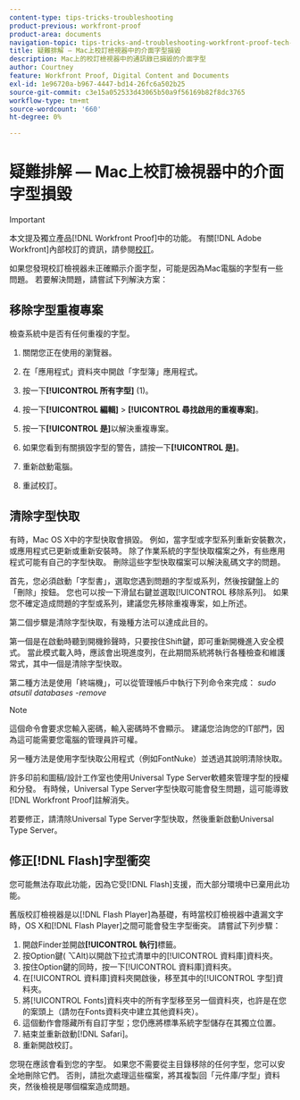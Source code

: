 ```yaml
---
content-type: tips-tricks-troubleshooting
product-previous: workfront-proof
product-area: documents
navigation-topic: tips-tricks-and-troubleshooting-workfront-proof-tech-corner
title: 疑難排解 — Mac上校訂檢視器中的介面字型損毀
description: Mac上的校訂檢視器中的通訊錄已損毀的介面字型
author: Courtney
feature: Workfront Proof, Digital Content and Documents
exl-id: 1e96720a-b967-4447-bd14-26fc6a502b25
source-git-commit: c3e15a052533d43065b50a9f56169b82f8dc3765
workflow-type: tm+mt
source-wordcount: '660'
ht-degree: 0%

---
```


# 疑難排解 — Mac上校訂檢視器中的介面字型損毀

>[!IMPORTANT]
>
>本文提及獨立產品[!DNL Workfront Proof]中的功能。 有關[!DNL Adobe Workfront]內部校訂的資訊，請參閱[校訂](../../../review-and-approve-work/proofing/proofing.md)。

如果您發現校訂檢視器未正確顯示介面字型，可能是因為Mac電腦的字型有一些問題。 若要解決問題，請嘗試下列解決方案：

## 移除字型重複專案

檢查系統中是否有任何重複的字型。

1. 關閉您正在使用的瀏覽器。
1. 在「應用程式」資料夾中開啟「字型簿」應用程式。
1. 按一下&#x200B;**[!UICONTROL 所有字型]** (1)。
1. 按一下&#x200B;**[!UICONTROL 編輯]** > **[!UICONTROL 尋找啟用的重複專案]**。

1. 按一下&#x200B;**[!UICONTROL 是]**&#x200B;以解決重複專案。
1. 如果您看到有關損毀字型的警告，請按一下&#x200B;**[!UICONTROL 是]**。
1. 重新啟動電腦。
1. 重試校訂。

## 清除字型快取

有時，Mac OS X中的字型快取會損毀。 例如，當字型或字型系列重新安裝數次，或應用程式已更新或重新安裝時。 除了作業系統的字型快取檔案之外，有些應用程式可能有自己的字型快取。 刪除這些字型快取檔案可以解決亂碼文字的問題。

首先，您必須啟動「字型書」，選取您遇到問題的字型或系列，然後按鍵盤上的「刪除」按鈕。 您也可以按一下滑鼠右鍵並選取[!UICONTROL 移除系列]。 如果您不確定造成問題的字型或系列，建議您先移除重複專案，如上所述。

第二個步驟是清除字型快取，有幾種方法可以達成此目的。

第一個是在啟動時聽到開機鈴聲時，只要按住Shift鍵，即可重新開機進入安全模式。 當此模式載入時，應該會出現進度列，在此期間系統將執行各種檢查和維護常式，其中一個是清除字型快取。

第二種方法是使用「終端機」，可以從管理帳戶中執行下列命令來完成： *sudo atsutil databases -remove*

>[!NOTE]
>
>這個命令會要求您輸入密碼，輸入密碼時不會顯示。 建議您洽詢您的IT部門，因為這可能需要您電腦的管理員許可權。

另一種方法是使用字型快取公用程式（例如FontNuke）並透過其說明清除快取。

許多印前和圖稿/設計工作室也使用Universal Type Server軟體來管理字型的授權和分發。 有時候，Universal Type Server字型快取可能會發生問題，這可能導致[!DNL Workfront Proof]註解消失。

若要修正，請清除Universal Type Server字型快取，然後重新啟動Universal Type Server。

## 修正[!DNL Flash]字型衝突

您可能無法存取此功能，因為它受[!DNL Flash]支援，而大部分環境中已棄用此功能。

舊版校訂檢視器是以[!DNL Flash Player]為基礎，有時當校訂檢視器中遺漏文字時，OS X和[!DNL Flash Player]之間可能會發生字型衝突。 請嘗試下列步驟：

1. 開啟Finder並開啟&#x200B;**[!UICONTROL 執行]**&#x200B;標籤。
1. 按Option鍵( ⌥Alt)以開啟下拉式清單中的[!UICONTROL 資料庫]資料夾。
1. 按住Option鍵的同時，按一下[!UICONTROL 資料庫]資料夾。
1. 在[!UICONTROL 資料庫]資料夾開啟後，移至其中的[!UICONTROL 字型]資料夾。
1. 將[!UICONTROL Fonts]資料夾中的所有字型移至另一個資料夾，也許是在您的案頭上（請勿在Fonts資料夾中建立其他資料夾）。
1. 這個動作會隱藏所有自訂字型；您仍應將標準系統字型儲存在其獨立位置。
1. 結束並重新啟動[!DNL Safari]。
1. 重新開啟校訂。

您現在應該會看到您的字型。 如果您不需要從主目錄移除的任何字型，您可以安全地刪除它們。 否則，請批次處理這些檔案，將其複製回「元件庫/字型」資料夾，然後檢視是哪個檔案造成問題。
